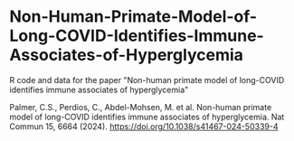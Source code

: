 # Non-Human-Primate-Model-of-Long-COVID-Identifies-Immune-Associates-of-Hyperglycemia
R code and data for the paper "Non-human primate model of long-COVID identifies immune associates of hyperglycemia"

Palmer, C.S., Perdios, C., Abdel-Mohsen, M. et al. Non-human primate model of long-COVID identifies immune associates of hyperglycemia. Nat Commun 15, 6664 (2024). https://doi.org/10.1038/s41467-024-50339-4
